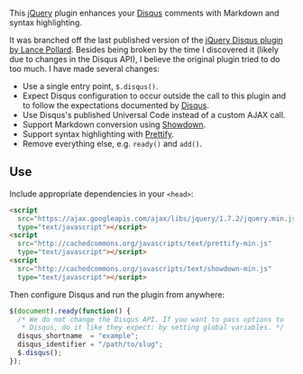 This [jQuery][jq] plugin enhances your [Disqus][dq] comments with Markdown and
syntax highlighting.

It was branched off the last published version of the [jQuery Disqus plugin
by Lance Pollard][lance]. Besides being broken by the time I discovered it
(likely due to changes in the Disqus API), I believe the original plugin
tried to do too much. I have made several changes:

- Use a single entry point, `$.disqus()`.
- Expect Disqus configuration to occur outside the call to this plugin and
  to follow the expectations documented by [Disqus][dq-config].
- Use Disqus's published Universal Code instead of a custom AJAX call.
- Support Markdown conversion using [Showdown][sd].
- Support syntax highlighting with [Prettify][pretty].
- Remove everything else, e.g. `ready()` and `add()`.

[lance]: http://code.lancepollard.com/jquery-disqus-plugin "jQuery Disqus plugin"
[jq]: http://jquery.com/ "jQuery, a JavaScript library for DOM manipulation"
[dq]: http://disqus.com/ "Disqus, a comment app for blogs"
[dq-config]: http://docs.disqus.com/help/2/ "JavaScript configuration variables"
[sd]: https://github.com/coreyti/showdown "Showdown, a JavaScript port of Markdown"
[pretty]: http://code.google.com/p/google-code-prettify/ "Prettify, a JavaScript- and CSS-based syntax highlighter"

## Use

Include appropriate dependencies in your `<head>`:

```html
<script
  src="https://ajax.googleapis.com/ajax/libs/jquery/1.7.2/jquery.min.js"
  type="text/javascript"></script>
<script
  src="http://cachedcommons.org/javascripts/text/prettify-min.js"
  type="text/javascript"></script>
<script
  src="http://cachedcommons.org/javascripts/text/showdown-min.js"
  type="text/javascript"></script>
```

Then configure Disqus and run the plugin from anywhere:

```js
$(document).ready(function() {
  /* We do not change the Disqus API. If you want to pass options to
   * Disqus, do it like they expect: by setting global variables. */
  disqus_shortname  = "example";
  disqus_identifier = "/path/to/slug";
  $.disqus();
});
```

